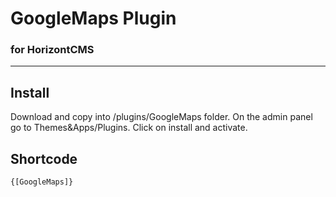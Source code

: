 # GoogleMaps Plugin 
### for HorizontCMS

<hr>


## Install

Download and copy into /plugins/GoogleMaps folder. On the admin panel go to Themes&Apps/Plugins. Click on install and activate.

## Shortcode
``` {[GoogleMaps]} ```
